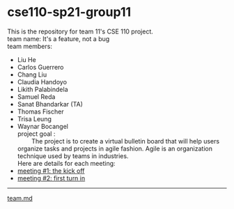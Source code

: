 # cse110-sp21-group11
This is the repository for team 11's CSE 110 project.  
team name: It's a feature, not a bug  
team members:  
- Liu He  
- Carlos Guerrero
- Chang Liu
- Claudia Handoyo
- Likith Palabindela
-  Samuel Reda
- Sanat Bhandarkar (TA)
- Thomas Fischer
- Trisa Leung
- Waynar Bocangel  
project goal :  
&emsp; &emsp;The project is to create a virtual bulletin board that will help users organize tasks and projects in agile fashion.
Agile is an organization technique used by teams in industries.  
Here are details for each meeting:  
- [meeting #1: the kick off](/admin/meetings/041021-kickoff.md)
- [meeting #2: first turn in](admin/meetings/041421-meeting2.md)
<hr></hr>

[team.md](/admin/team.md)
